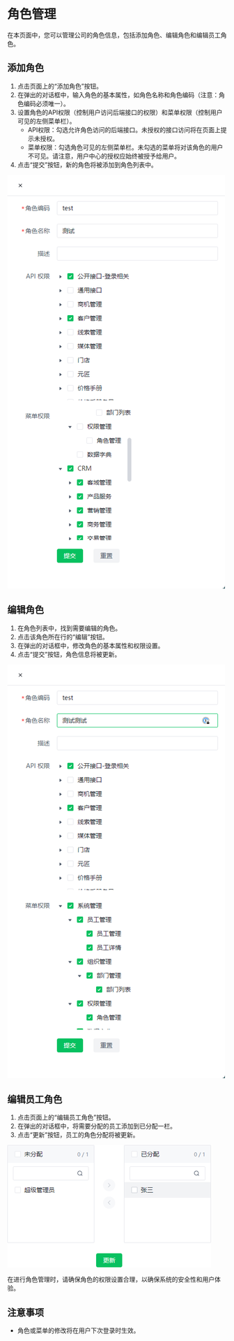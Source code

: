 # 角色管理

在本页面中，您可以管理公司的角色信息，包括添加角色、编辑角色和编辑员工角色。

## 添加角色

1. 点击页面上的“添加角色”按钮。
2. 在弹出的对话框中，输入角色的基本属性，如角色名称和角色编码（注意：角色编码必须唯一）。
3. 设置角色的API权限（控制用户访问后端接口的权限）和菜单权限（控制用户可见的左侧菜单栏）。
    - API权限：勾选允许角色访问的后端接口。未授权的接口访问将在页面上提示未授权。
    - 菜单权限：勾选角色可见的左侧菜单栏。未勾选的菜单将对该角色的用户不可见。请注意，用户中心的授权应始终被授予给用户。
4. 点击“提交”按钮，新的角色将被添加到角色列表中。

![add_role.png](images%2Fadd_role.png)

## 编辑角色

1. 在角色列表中，找到需要编辑的角色。
2. 点击该角色所在行的“编辑”按钮。
3. 在弹出的对话框中，修改角色的基本属性和权限设置。
4. 点击“提交”按钮，角色信息将被更新。

![edit_role.png](images%2Fedit_role.png)

## 编辑员工角色

1. 点击页面上的“编辑员工角色”按钮。
2. 在弹出的对话框中，将需要分配的员工添加到已分配一栏。
3. 点击“更新”按钮，员工的角色分配将被更新。

![edit_employee_role.png](images%2Fedit_employee_role.png)

在进行角色管理时，请确保角色的权限设置合理，以确保系统的安全性和用户体验。

## 注意事项
- 角色或菜单的修改将在用户下次登录时生效。